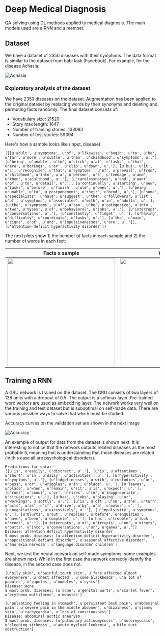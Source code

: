 # Deep Medical Diagnosis

QA solving using DL methods applied to medical diagnosis. The main models used are a RNN and a memnet.

## Dataset

We have a dataset of 2350 diseases with their symptoms. The data format is similar to the dataset from 
babi task (Facebook). For example, for the disease Achasia:

![Achasia](http://www.diegoacuna.me/factlist.png)

### Exploratory analysis of the dataset

We have 2350 diseases on the dataset. Augmentation has been applied to the original dataset by replacing words by their synonyms and deleting and permuting
facts randomly. The final dataset consists of:

* Vocabulary size: 21520
* Story max length: 1647
* Number of training stories: 133093
* Number of test stories: 59394


Here's how a sample looks like (input, disease):

```
([[u'adult', u'symptoms', u'of', u'likewise', u'begin', u'to', u'be', u'far', u'more', u'subtle', u'than', u'childhood', u'symptoms', u'.'], [u'being', u'unable', u'to', u'stick', u'at', u'tasks', u'that', u'are', u'borings', u'or', u'clip', u'down', u'.'], [u'but', u'it', u's', u'recognise', u'that', u'symptoms', u'of', u'prevail', u'from', u'childhood', u'into', u'a', u'person', u's', u'teenage', u'and', u'then', u'adulthood', u'.'], [u'carelessnesses', u'and', u'want', u'of', u'to', u'detail', u'.'], [u'continually', u'starting', u'new', u'tasks', u'before', u'finish', u'old', u'ones', u'.'], [u'being', u'unable', u'to', u'postponement', u'their', u'bend', u'.'], [u'some', u'specialists', u'have', u'suggest', u'the', u'followers', u'list', u'of', u'symptoms', u'associated', u'with', u'in', u'adults', u'.'], [u'the', u'symptoms', u'of', u'can', u'be', u'categorize', u'into', u'two', u'types', u'of', u'behavioral', u'jobs', u'.'], [u'interrupt', u'conversations', u'.'], [u'constantly', u'fidget', u'.'], [u'having', u'difficulty', u'coordinate', u'tasks', u'.'], [u'the', u'main', u'signs', u'of', u'and', u'impulsivenesses', u'are', u'.']],[u'attention deficit hyperactivity disorder'])
```

The next plots show 1) the number of facts in each sample and 2) the number of words in each fact:



 Facts x sample                   | Words x fact
:-------------------------:|:-------------------------:
<img src="https://github.com/jgpavez/MedicalDiagnosis/blob/master/plots/facts_by_disease.png" width="350">  | <img src="https://github.com/jgpavez/MedicalDiagnosis/blob/master/plots/word_by_fact.png" width="350" >

## Training a RNN 

A GRU network is trained on the dataset. The GRU consists of two layers of 128 units with a dropout of 0.5. The output is a softmax layer. Pre-trained word vectors are used as embedding layer. 
The network works very well on the training and test dataset but is suboptimal on self-made data. There are various possible ways to solve that which must be studied.

Accuracy curves on the validation set are shown in the next image

![Accuracy](https://github.com/jgpavez/MedicalDiagnosis/blob/master/plots/accuracy.png)

An example of output for data from the dataset is shown next. It is interesting to notice that the network outputs related diseases as the most probable 5, meaning that is understanding that those diseases are related (in this case all are psychological disorders).

```
Predictions for data:
[[u'is', u'easily', u'distract', u'.'], [u'is', u'oftentimes', u'short', u'in', u'daily', u'activities', u'.'], [u'hyperactivity', u'symptoms', u'.'], [u'fidgetinesses', u'with', u'custodies', u'or', u'pess', u'or', u'wriggles', u'in', u'place', u'.'], [u'leaves', u'place', u'when', u'remain', u'sit', u'is', u'expect', u'.'], [u'runs', u'about', u'or', u'rises', u'in', u'inappropriate', u'situations', u'.'], [u'has', u'jobs', u'playing', u'or', u'workings', u'softly', u'.'], [u'is', u'oft', u'on', u'the', u'turn', u'acts', u'as', u'if', u'drive', u'by', u'a', u'motor', u'.'], [u'negotiations', u'excessively', u'.'], [u'impulsivity', u'symptoms', u'.'], [u'blurts', u'out', u'replies', u'before', u'enquiries', u'have', u'been', u'complete', u'.'], [u'has', u'trouble', u'look', u'crook', u'.'], [u'interrupts', u'or', u'irrupts', u'on', u'others', u'butts', u'into', u'conversations', u'or', u'games', u'.']]
Disease: attention deficit hyperactivity disorder
5 most prob. diseases: [u'attention deficit hyperactivity disorder', u'oppositional defiant disorder', u'seasonal affective disorder', u'anorexia nervosa', u'language disorder children']
```

Next, we test the neural network on self-made symptoms, some examples are shown next. While in the first case the network correctly identify the disease, in the second case does not.

```
[u'oily skin', u'painful touch skin', u'face affected almost everywhere', u'chest affected', u'some blackheads', u'a lot of papules', u'papules', u'nodules', u'cysts']
Disease: acne
5 most prob. diseases: [u'acne', u'genital warts', u'scarlet fever', u'erythema multiforme', u'measles']

[u'pulsating feeling in stomach', u'persistent back pain', u'abdominal pain', u'severe pain in the middle abdomen', u'dizziness', u'clammy skin', u'tachycardia', u'loss of consciousness']
Disease: abdominal aortic aneurysm
5 most prob. diseases: [u'pulmonary actinomycosis', u'mucormycosis', u'sleeping sickness', u'acute myeloid leukemia', u'bile duct obstruction']
```



